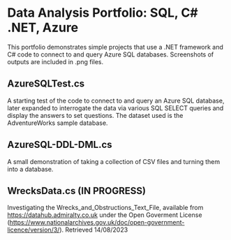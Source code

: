# Data Analysis Portfolio: SQL, C# .NET, Azure

This portfolio demonstrates simple projects that use a .NET framework and C# code to connect to and query Azure SQL databases. Screenshots of outputs are included in .png files.

## AzureSQLTest.cs

A starting test of the code to connect to and query an Azure SQL database, later expanded to interrogate the data via various SQL SELECT queries and display the answers to set questions. The dataset used is the AdventureWorks sample database.

## AzureSQL-DDL-DML.cs

A small demonstration of taking a collection of CSV files and turning them into a database. 

## WrecksData.cs (IN PROGRESS)

Investigating the Wrecks_and_Obstructions_Text_File, available from https://datahub.admiralty.co.uk under the Open Goverment License (https://www.nationalarchives.gov.uk/doc/open-government-licence/version/3/). Retrieved 14/08/2023

